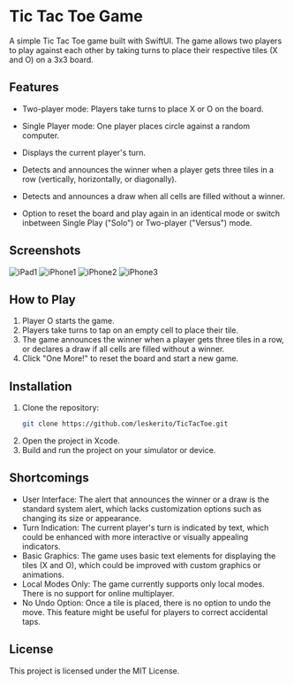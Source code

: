 # Tic Tac Toe Game


A simple Tic Tac Toe game built with SwiftUI. The game allows two players to play against each other by taking turns to place their respective tiles (X and O) on a 3x3 board.


## Features

- Two-player mode: Players take turns to place X or O on the board.

- Single Player mode: One player places circle against a random computer.
- Displays the current player's turn.
- Detects and announces the winner when a player gets three tiles in a row (vertically, horizontally, or diagonally).
- Detects and announces a draw when all cells are filled without a winner.
- Option to reset the board and play again in an identical mode or switch inbetween Single Play ("Solo") or Two-player ("Versus") mode.

## Screenshots

![iPad1](https://github.com/leskerito/TicTacToe/blob/opponent/Screenshots/iPad%20Portrait.png)
![iPhone1](https://github.com/leskerito/TicTacToe/blob/opponent/Screenshots/iPhone%20Portrait.png)
![iPhone2](https://github.com/leskerito/TicTacToe/blob/opponent/Screenshots/iPhone%20Winning.png)
![iPhone3](https://github.com/leskerito/TicTacToe/blob/opponent/Screenshots/iPhone%20Start.png)


## How to Play

1. Player O starts the game.
2. Players take turns to tap on an empty cell to place their tile.
3. The game announces the winner when a player gets three tiles in a row, or declares a draw if all cells are filled without a winner.
4. Click "One More!" to reset the board and start a new game.

## Installation

1. Clone the repository:
   ```sh
   git clone https://github.com/leskerito/TicTacToe.git
2. Open the project in Xcode.
3. Build and run the project on your simulator or device.

## Shortcomings

- User Interface: The alert that announces the winner or a draw is the standard system alert, which lacks customization options such as changing its size or appearance.
- Turn Indication: The current player's turn is indicated by text, which could be enhanced with more interactive or visually appealing indicators.
- Basic Graphics: The game uses basic text elements for displaying the tiles (X and O), which could be improved with custom graphics or animations.
- Local Modes Only: The game currently supports only local modes. There is no support for online multiplayer.
- No Undo Option: Once a tile is placed, there is no option to undo the move. This feature might be useful for players to correct accidental taps.

## License

This project is licensed under the MIT License.
